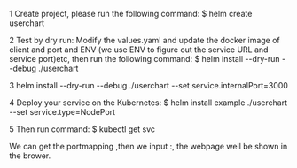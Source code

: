 1 Create project, please run the following command:
$ helm create userchart

2 Test by dry run:
Modify the values.yaml and update the docker image of client and port and ENV (we use ENV to figure out the service URL and service port)etc, then run the following command:
$ helm install --dry-run --debug ./userchart

3 helm install --dry-run --debug ./userchart --set service.internalPort=3000

4 Deploy your service on the Kubernetes:
$ helm install example ./userchart --set service.type=NodePort

5 Then run command:
$ kubectl get svc

We can get the portmapping ,then we input <node-ip>:<mapped-port>, the webpage
well be shown in the brower.
